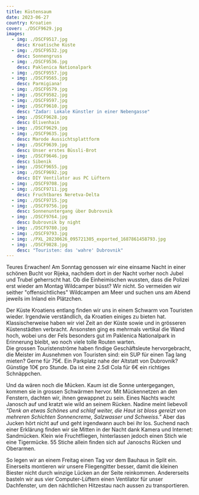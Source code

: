 ```yaml
---
title: Küstensaum
date: 2023-06-27
country: Kroatien
cover: ./DSCF9629.jpg
images:
  - img: ./DSCF9517.jpg
    desc: Kroatische Küste
  - img: ./DSCF9532.jpg
    desc: Sonnengruss
  - img: ./DSCF9536.jpg
    desc: Paklenica Nationalpark
  - img: ./DSCF9557.jpg
  - img: ./DSCF9565.jpg
    desc: Parmigiana!
  - img: ./DSCF9579.jpg
  - img: ./DSCF9582.jpg
  - img: ./DSCF9597.jpg
  - img: ./DSCF9610.jpg
    desc: "Zadar: Lokale Künstler in einer Nebengasse"
  - img: ./DSCF9628.jpg
    desc: Olivenhain
  - img: ./DSCF9629.jpg
  - img: ./DSCF9635.jpg
    desc: Marode Aussichtsplattform
  - img: ./DSCF9639.jpg
    desc: Unser erstes Büssli-Brot
  - img: ./DSCF9646.jpg
    desc: Sibenik
  - img: ./DSCF9655.jpg
  - img: ./DSCF9692.jpg
    desc: DIY Ventilator aus PC Lüftern
  - img: ./DSCF9708.jpg
  - img: ./DSCF9711.jpg
    desc: Fruchtbares Neretva-Delta
  - img: ./DSCF9715.jpg
  - img: ./DSCF9756.jpg
    desc: Sonnenuntergang über Dubrovnik
  - img: ./DSCF9764.jpg
    desc: Dubrovnik by night
  - img: ./DSCF9780.jpg
  - img: ./DSCF9793.jpg
  - img: ./PXL_20230626_095721305_exported_1687861458793.jpg
  - img: ./DSCF9828.jpg
    desc: "Touristen: das 'wahre' Dubrovnik"
---
```


Teures Erwachen! Am Sonntag genossen wir eine einsame Nacht in einer schönen Bucht vor Rijeka, nachdem dort in der Nacht vorher noch Jubel und Trubel geherrscht hat. Ob die Einheimischen wussten, dass die Polizei erst wieder am Montag Wildcamper büsst? Wir nicht. So vermeiden wir seither "offensichtliches" Wildcampen am Meer und suchen uns am Abend jeweils im Inland ein Plätzchen.

Der Küste Kroatiens entlang finden wir uns in einem Schwarm von Touristen wieder. Irgendwie verständlich, da Kroatien einiges zu bieten hat. Klassischerweise haben wir viel Zeit an der Küste sowie und in grösseren Küstenstädten verbracht. Ansonsten ging es mehrmals vertikal die Wand hoch, wobei uns der Fels besonders gut im Paklenica Nationalpark in Erinnerung bleibt, wo noch viele tolle Routen warten.\
Die grossen Touristenströme haben findige Geschäftsleute hervorgebracht, die Meister im Ausnehmen von Touristen sind: ein SUP für einen Tag lang mieten? Gerne für 75€. Ein Parkplatz nahe der Altstatt von Dubrovnik? Günstige 10€ pro Stunde. Da ist eine 2.5dl Cola für 6€ ein richtiges Schnäppchen.

Und da wären noch die Mücken. Kaum ist die Sonne untergegangen, kommen sie in grossen Schwärmen hervor. Mit Mückennetzen an den Fenstern, dachten wir, ihnen gewappnet zu sein. Eines Nachts wacht Janosch auf und kratzt wie wild an seinem Rücken. Nadine meint liebevoll _"Denk an etwas Schönes und schlaf weiter, die Haut ist bloss gereizt von mehreren Schichten Sonnencreme, Salzwasser und Schweiss."_ Aber das Jucken hört nicht auf und geht irgendwann auch bei ihr los. Suchend nach einer Erklärung finden wir sie Mitten in der Nacht dank Kamera und Internet: Sandmücken. Klein wie Fruchtfliegen, hinterlassen jedoch einen Stich wie eine Tigermücke. 55 Stiche allein finden sich auf Janoschs Rücken und Oberarmen.

So legen wir an einem Freitag einen Tag vor dem Bauhaus in Split ein. Einerseits montieren wir unsere Fliegengitter besser, damit die kleinen Biester nicht durch winzige Lücken an der Seite reinkommen. Andererseits basteln wir aus vier Computer-Lüftern einen Ventilator für unser Dachfenster, um den nächtlichen Hitzestau nach aussen zu transportieren.

